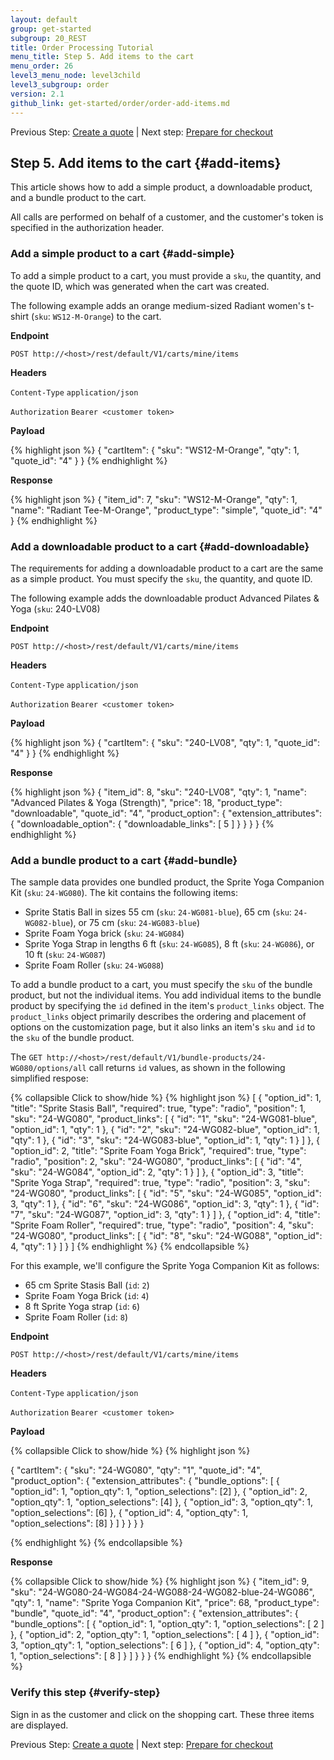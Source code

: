 ```yaml
---
layout: default
group: get-started
subgroup: 20_REST
title: Order Processing Tutorial
menu_title: Step 5. Add items to the cart
menu_order: 26
level3_menu_node: level3child
level3_subgroup: order
version: 2.1
github_link: get-started/order/order-add-items.md
---
```


Previous Step: [Create a quote]({{page.baseurl}}/get-started/order/order-create-quote.html) | Next step: [Prepare for checkout]({{page.baseurl}}/get-started/order/order-prepare-checkout.html)

## Step 5. Add items to the cart {#add-items}

This article shows how to add a simple product, a downloadable product, and a bundle product to the cart.

All calls are performed on behalf of a customer, and the customer's token is specified in the authorization header.

### Add a simple product to a cart {#add-simple}

To add a simple product to a cart, you must provide a `sku`, the quantity, and the quote ID, which was generated when the cart was created.

The following example adds an orange medium-sized  Radiant women's t-shirt (`sku`: `WS12-M-Orange`) to the cart.

**Endpoint**

`POST http://<host>/rest/default/V1/carts/mine/items`

**Headers**

`Content-Type` `application/json`

`Authorization` `Bearer <customer token>`

**Payload**

{% highlight json %}
{
  "cartItem": {
    "sku": "WS12-M-Orange",
    "qty": 1,
    "quote_id": "4"
  }
}
{% endhighlight %}

**Response**

{% highlight json %}
{
  "item_id": 7,
  "sku": "WS12-M-Orange",
  "qty": 1,
  "name": "Radiant Tee-M-Orange",
  "product_type": "simple",
  "quote_id": "4"
}
{% endhighlight %}

### Add a downloadable product to a cart {#add-downloadable}

The requirements for adding a downloadable product to a cart are the same as a simple product. You must specify the `sku`, the quantity, and quote ID.

The following example adds the downloadable product Advanced Pilates & Yoga (`sku`: 240-LV08)

**Endpoint**

`POST http://<host>/rest/default/V1/carts/mine/items`

**Headers**

`Content-Type` `application/json`

`Authorization` `Bearer <customer token>`

**Payload**

{% highlight json %}
{
  "cartItem": {
    "sku": "240-LV08",
    "qty": 1,
    "quote_id": "4"
  }
}
{% endhighlight %}

**Response**

{% highlight json %}
{
  "item_id": 8,
  "sku": "240-LV08",
  "qty": 1,
  "name": "Advanced Pilates & Yoga (Strength)",
  "price": 18,
  "product_type": "downloadable",
  "quote_id": "4",
  "product_option": {
    "extension_attributes": {
      "downloadable_option": {
        "downloadable_links": [
          5
        ]
      }
    }
  }
}
{% endhighlight %}


### Add a bundle product to a cart {#add-bundle}

The sample data provides one bundled product, the Sprite Yoga Companion Kit (`sku`: `24-WG080`). The kit contains the following items:

* Sprite Statis Ball in sizes 55 cm (`sku`: `24-WG081-blue`), 65 cm (`sku`: `24-WG082-blue`), or 75 cm (`sku`: `24-WG083-blue`)
* Sprite Foam Yoga brick (`sku`: `24-WG084`)
* Sprite Yoga Strap in lengths 6 ft (`sku`: `24-WG085`), 8 ft (`sku`: `24-WG086`), or 10 ft (`sku`: `24-WG087`)
* Sprite Foam Roller (`sku`: `24-WG088`)

To add a bundle product to a cart, you must specify the `sku` of the bundle product, but not the individual items. You add individual items to the bundle product by specifying the `id` defined in the item's `product_links` object. The `product_links` object primarily describes the ordering and placement of options on the customization page, but it also links an item's `sku` and `id` to the `sku` of the bundle product.

The `GET http://<host>/rest/default/V1/bundle-products/24-WG080/options/all` call returns `id` values, as shown in the following simplified respose:

{% collapsible Click to show/hide %}
{% highlight json %}
[
  {
    "option_id": 1,
    "title": "Sprite Stasis Ball",
    "required": true,
    "type": "radio",
    "position": 1,
    "sku": "24-WG080",
    "product_links": [
      {
        "id": "1",
        "sku": "24-WG081-blue",
        "option_id": 1,
        "qty": 1
      },
      {
        "id": "2",
        "sku": "24-WG082-blue",
        "option_id": 1,
        "qty": 1
      },
      {
        "id": "3",
        "sku": "24-WG083-blue",
        "option_id": 1,
        "qty": 1
      }
    ]
  },
  {
    "option_id": 2,
    "title": "Sprite Foam Yoga Brick",
    "required": true,
    "type": "radio",
    "position": 2,
    "sku": "24-WG080",
    "product_links": [
      {
        "id": "4",
        "sku": "24-WG084",
        "option_id": 2,
        "qty": 1
      }
    ]
  },
  {
    "option_id": 3,
    "title": "Sprite Yoga Strap",
    "required": true,
    "type": "radio",
    "position": 3,
    "sku": "24-WG080",
    "product_links": [
      {
        "id": "5",
        "sku": "24-WG085",
        "option_id": 3,
        "qty": 1
      },
      {
        "id": "6",
        "sku": "24-WG086",
        "option_id": 3,
        "qty": 1
      },
      {
        "id": "7",
        "sku": "24-WG087",
        "option_id": 3,
        "qty": 1
      }
    ]
  },
  {
    "option_id": 4,
    "title": "Sprite Foam Roller",
    "required": true,
    "type": "radio",
    "position": 4,
    "sku": "24-WG080",
    "product_links": [
      {
        "id": "8",
        "sku": "24-WG088",
        "option_id": 4,
        "qty": 1
      }
    ]
  }
]
{% endhighlight %}
{% endcollapsible %}

For this example, we'll configure the Sprite Yoga Companion Kit as follows:


* 65 cm Sprite Stasis Ball (`id`: `2`)
* Sprite Foam Yoga Brick (`id`: `4`)
* 8 ft Sprite Yoga strap (`id`: `6`)
* Sprite Foam Roller (`id`: `8`)

**Endpoint**

`POST http://<host>/rest/default/V1/carts/mine/items`

**Headers**

`Content-Type` `application/json`

`Authorization` `Bearer <customer token>`

**Payload**

{% collapsible Click to show/hide %}
{% highlight json %}

{
    "cartItem": {
        "sku": "24-WG080",
        "qty": "1",
        "quote_id": "4",
        "product_option": {
            "extension_attributes": {
                "bundle_options": [
                    {
                        "option_id": 1,
                        "option_qty": 1,
                        "option_selections": [2]
                    },
                    {
                        "option_id": 2,
                        "option_qty": 1,
                        "option_selections": [4]
                    },
                    {
                        "option_id": 3,
                        "option_qty": 1,
                        "option_selections": [6]
                    },
                    {
                        "option_id": 4,
                        "option_qty": 1,
                        "option_selections": [8]
                    }
                ]
            }
        }
    }
}

{% endhighlight %}
{% endcollapsible %}

**Response**

{% collapsible Click to show/hide %}
{% highlight json %}
{
  "item_id": 9,
  "sku": "24-WG080-24-WG084-24-WG088-24-WG082-blue-24-WG086",
  "qty": 1,
  "name": "Sprite Yoga Companion Kit",
  "price": 68,
  "product_type": "bundle",
  "quote_id": "4",
  "product_option": {
    "extension_attributes": {
      "bundle_options": [
        {
          "option_id": 1,
          "option_qty": 1,
          "option_selections": [
            2
          ]
        },
        {
          "option_id": 2,
          "option_qty": 1,
          "option_selections": [
            4
          ]
        },
        {
          "option_id": 3,
          "option_qty": 1,
          "option_selections": [
            6
          ]
        },
        {
          "option_id": 4,
          "option_qty": 1,
          "option_selections": [
            8
          ]
        }
      ]
    }
  }
}
{% endhighlight %}
{% endcollapsible %}

### Verify this step {#verify-step}

Sign in as the customer and click on the shopping cart. These three items are displayed.

Previous Step: [Create a quote]({{page.baseurl}}/get-started/order/order-create-quote.html) | Next step: [Prepare for checkout]({{page.baseurl}}/get-started/order/order-prepare-checkout.html)
